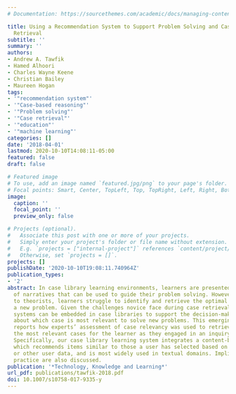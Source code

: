 ```yaml
---
# Documentation: https://sourcethemes.com/academic/docs/managing-content/

title: Using a Recommendation System to Support Problem Solving and Case-Based Reasoning
  Retrieval
subtitle: ''
summary: ''
authors:
- Andrew A. Tawfik
- Hamed Alhoori
- Charles Wayne Keene
- Christian Bailey
- Maureen Hogan
tags:
- '"recommendation system"'
- '"Case-based reasoning"'
- '"Problem solving"'
- '"Case retrieval"'
- '"education"'
- '"machine learning"'
categories: []
date: '2018-04-01'
lastmod: 2020-10-10T14:08:11-05:00
featured: false
draft: false

# Featured image
# To use, add an image named `featured.jpg/png` to your page's folder.
# Focal points: Smart, Center, TopLeft, Top, TopRight, Left, Right, BottomLeft, Bottom, BottomRight.
image:
  caption: ''
  focal_point: ''
  preview_only: false

# Projects (optional).
#   Associate this post with one or more of your projects.
#   Simply enter your project's folder or file name without extension.
#   E.g. `projects = ["internal-project"]` references `content/project/deep-learning/index.md`.
#   Otherwise, set `projects = []`.
projects: []
publishDate: '2020-10-10T19:08:11.740964Z'
publication_types:
- '2'
abstract: In case library learning environments, learners are presented with an array
  of narratives that can be used to guide their problem solving. However, according
  to theorists, learners struggle to identify and retrieve the optimal case to solve
  a new problem. Given the challenges novice face during case retrieval, recommender
  systems can be embedded in case libraries to support the decision-making process
  about which case is most relevant to solve new problems. This emerging technology
  reports how experts’ assessment of case relevancy was used to retrieve and suggest
  the most relevant cases for the learner as they engaged in an inquiry-based learning.
  Specifically, our case library learning system integrates a content-based filtering,
  which recommends items similar to those a user has selected based on item descriptions
  or other user data, and is most widely used in textual domains. Implications for
  practice are also discussed.
publication: '*Technology, Knowledge and Learning*'
url_pdf: publications/tawfik-2018.pdf
doi: 10.1007/s10758-017-9335-y
---
```

